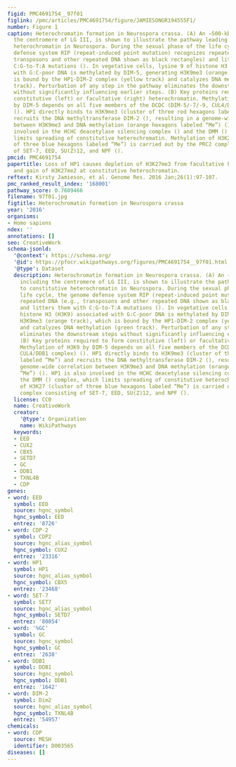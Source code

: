 ```yaml
---
figid: PMC4691754__97f01
figlink: /pmc/articles/PMC4691754/figure/JAMIESONGR194555F1/
number: Figure 1
caption: Heterochromatin formation in Neurospora crassa. (A) An ∼500-kb region, including
  the centromere of LG III, is shown to illustrate the pathway leading to constitutive
  heterochromatin in Neurospora. During the sexual phase of the life cycle, the genome
  defense system RIP (repeat-induced point mutation) recognizes repeated DNA (e.g.,
  transposons and other repeated DNA shown as black rectangles) and litters them with
  C:G-to-T:A mutations (). In vegetative cells, lysine 9 of histone H3 (H3K9) associated
  with G:C-poor DNA is methylated by DIM-5, generating H3K9me3 (orange track), which
  is bound by the HP1-DIM-2 complex (yellow track) and catalyzes DNA methylation (green
  track). Perturbation of any step in the pathway eliminates the downstream steps
  without significantly influencing earlier steps. (B) Key proteins required to form
  constitutive (left) or facultative (right) heterochromatin. Methylation of H3K9
  by DIM-5 depends on all five members of the DCDC (DIM-5/-7/-9, CUL4/DDB1 complex)
  (). HP1 directly binds to H3K9me3 (cluster of three red hexagons labeled “Me”) and
  recruits the DNA methyltransferase DIM-2 (), resulting in a genome-wide correlation
  between H3K9me3 and DNA methylation (orange hexagons labeled “Me”) (). HP1 is also
  involved in the HCHC deacetylase silencing complex () and the DMM () complex, which
  limits spreading of constitutive heterochromatin. Methylation of H3K27 (cluster
  of three blue hexagons labeled “Me”) is carried out by the PRC2 complex consisting
  of SET-7, EED, SU(Z)12, and NPF ().
pmcid: PMC4691754
papertitle: Loss of HP1 causes depletion of H3K27me3 from facultative heterochromatin
  and gain of H3K27me2 at constitutive heterochromatin.
reftext: Kirsty Jamieson, et al. Genome Res. 2016 Jan;26(1):97-107.
pmc_ranked_result_index: '168001'
pathway_score: 0.7609466
filename: 97f01.jpg
figtitle: Heterochromatin formation in Neurospora crassa
year: '2016'
organisms:
- Homo sapiens
ndex: ''
annotations: []
seo: CreativeWork
schema-jsonld:
  '@context': https://schema.org/
  '@id': https://pfocr.wikipathways.org/figures/PMC4691754__97f01.html
  '@type': Dataset
  description: Heterochromatin formation in Neurospora crassa. (A) An ∼500-kb region,
    including the centromere of LG III, is shown to illustrate the pathway leading
    to constitutive heterochromatin in Neurospora. During the sexual phase of the
    life cycle, the genome defense system RIP (repeat-induced point mutation) recognizes
    repeated DNA (e.g., transposons and other repeated DNA shown as black rectangles)
    and litters them with C:G-to-T:A mutations (). In vegetative cells, lysine 9 of
    histone H3 (H3K9) associated with G:C-poor DNA is methylated by DIM-5, generating
    H3K9me3 (orange track), which is bound by the HP1-DIM-2 complex (yellow track)
    and catalyzes DNA methylation (green track). Perturbation of any step in the pathway
    eliminates the downstream steps without significantly influencing earlier steps.
    (B) Key proteins required to form constitutive (left) or facultative (right) heterochromatin.
    Methylation of H3K9 by DIM-5 depends on all five members of the DCDC (DIM-5/-7/-9,
    CUL4/DDB1 complex) (). HP1 directly binds to H3K9me3 (cluster of three red hexagons
    labeled “Me”) and recruits the DNA methyltransferase DIM-2 (), resulting in a
    genome-wide correlation between H3K9me3 and DNA methylation (orange hexagons labeled
    “Me”) (). HP1 is also involved in the HCHC deacetylase silencing complex () and
    the DMM () complex, which limits spreading of constitutive heterochromatin. Methylation
    of H3K27 (cluster of three blue hexagons labeled “Me”) is carried out by the PRC2
    complex consisting of SET-7, EED, SU(Z)12, and NPF ().
  license: CC0
  name: CreativeWork
  creator:
    '@type': Organization
    name: WikiPathways
  keywords:
  - EED
  - CUX2
  - CBX5
  - SETD7
  - GC
  - DDB1
  - TXNL4B
  - CDP
genes:
- word: EED
  symbol: EED
  source: hgnc_symbol
  hgnc_symbol: EED
  entrez: '8726'
- word: CDP-2
  symbol: CDP2
  source: hgnc_alias_symbol
  hgnc_symbol: CUX2
  entrez: '23316'
- word: HP1
  symbol: HP1
  source: hgnc_alias_symbol
  hgnc_symbol: CBX5
  entrez: '23468'
- word: SET-7
  symbol: SET7
  source: hgnc_alias_symbol
  hgnc_symbol: SETD7
  entrez: '80854'
- word: '%GC'
  symbol: GC
  source: hgnc_symbol
  hgnc_symbol: GC
  entrez: '2638'
- word: DDB1
  symbol: DDB1
  source: hgnc_symbol
  hgnc_symbol: DDB1
  entrez: '1642'
- word: DIM-2
  symbol: Dim2
  source: hgnc_alias_symbol
  hgnc_symbol: TXNL4B
  entrez: '54957'
chemicals:
- word: CDP
  source: MESH
  identifier: D003565
diseases: []
---
```


